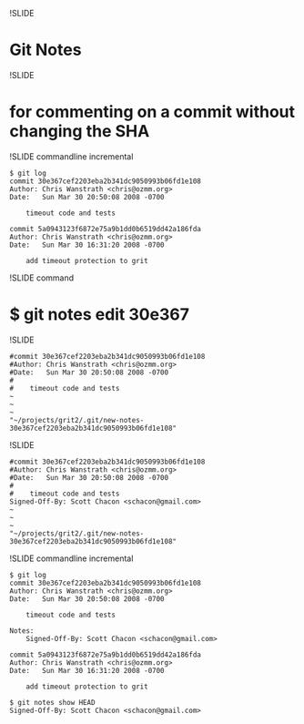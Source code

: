 !SLIDE

# Git Notes #

!SLIDE 

# for commenting on a commit without changing the SHA #

!SLIDE commandline incremental

	$ git log
	commit 30e367cef2203eba2b341dc9050993b06fd1e108
	Author: Chris Wanstrath <chris@ozmm.org>
	Date:   Sun Mar 30 20:50:08 2008 -0700

	    timeout code and tests

	commit 5a0943123f6872e75a9b1dd0b6519dd42a186fda
	Author: Chris Wanstrath <chris@ozmm.org>
	Date:   Sun Mar 30 16:31:20 2008 -0700

	    add timeout protection to grit


!SLIDE command

# $ git notes edit 30e367

!SLIDE

	#commit 30e367cef2203eba2b341dc9050993b06fd1e108
	#Author: Chris Wanstrath <chris@ozmm.org>
	#Date:   Sun Mar 30 20:50:08 2008 -0700
	#
	#    timeout code and tests
	~                                                                                             
	~                                                                                             
	~                                                                                             
	"~/projects/grit2/.git/new-notes-30e367cef2203eba2b341dc9050993b06fd1e108"

!SLIDE

	#commit 30e367cef2203eba2b341dc9050993b06fd1e108
	#Author: Chris Wanstrath <chris@ozmm.org>
	#Date:   Sun Mar 30 20:50:08 2008 -0700
	#
	#    timeout code and tests
	Signed-Off-By: Scott Chacon <schacon@gmail.com>
	~                                                                                             
	~                                                                                             
	~                                                                                             
	"~/projects/grit2/.git/new-notes-30e367cef2203eba2b341dc9050993b06fd1e108"

!SLIDE commandline incremental

	$ git log
	commit 30e367cef2203eba2b341dc9050993b06fd1e108
	Author: Chris Wanstrath <chris@ozmm.org>
	Date:   Sun Mar 30 20:50:08 2008 -0700

	    timeout code and tests

	Notes:
	    Signed-Off-By: Scott Chacon <schacon@gmail.com>

	commit 5a0943123f6872e75a9b1dd0b6519dd42a186fda
	Author: Chris Wanstrath <chris@ozmm.org>
	Date:   Sun Mar 30 16:31:20 2008 -0700

	    add timeout protection to grit

	$ git notes show HEAD
    Signed-Off-By: Scott Chacon <schacon@gmail.com>
	
